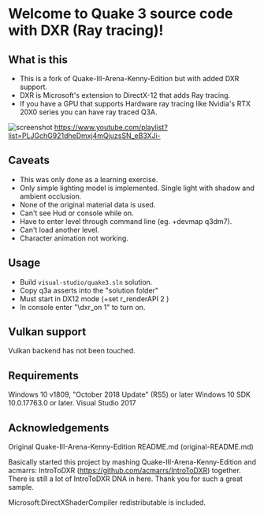 # Welcome to Quake 3 source code with DXR (Ray tracing)!

## What is this
* This is a fork of Quake-III-Arena-Kenny-Edition but with added DXR support.
* DXR is Microsoft's extension to DirectX-12 that adds Ray tracing. 
* If you have a GPU that supports Hardware ray tracing like Nvidia's RTX 20X0 series you can have ray traced Q3A.

![screenshot](https://github.com/myounglcd/Quake-III-Arena-Kenny-Edition-With-DXR/blob/master/screenshots/q3a-raytraced04.png?raw=true)
https://www.youtube.com/playlist?list=PLJGchG921dheDmxj4mQjuzsSN_eB3XJi-

## Caveats
* This was only done as a learning exercise.
* Only simple lighting model is implemented. Single light with shadow and ambient occlusion.
* None of the original material data is used.
* Can't see Hud or console while on.
* Have to enter level through command line (eg. +devmap q3dm7).
* Can't load another level.
* Character animation not working.

## Usage
* Build `visual-studio/quake3.sln` solution.
* Copy q3a asserts into the "solution folder"
* Must start in DX12 mode (+set r_renderAPI 2 )
* In console enter "\dxr_on 1" to turn on.

## Vulkan support 
Vulkan backend has not been touched. 

## Requirements
Windows 10 v1809, "October 2018 Update" (RS5) or later
Windows 10 SDK 10.0.17763.0 or later.
Visual Studio 2017

## Acknowledgements
Original Quake-III-Arena-Kenny-Edition README.md (original-README.md)

Basically started this project by mashing Quake-III-Arena-Kenny-Edition and acmarrs: IntroToDXR (https://github.com/acmarrs/IntroToDXR) together.
There is still a lot of IntroToDXR DNA in here. Thank you for such a great sample.

Microsoft:DirectXShaderCompiler redistributable is included.